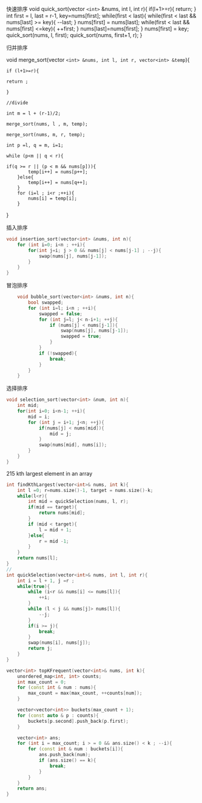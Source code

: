 快速排序
    void quick_sort(vector `<int>` &nums, int l, int r){
        if(l+1>=r){
            return;
        }
        int first = l, last = r-1, key=nums[first];
        while(first < last){
            while(first < last && nums[last] >= key){
                --last;
            }
            nums[first] = nums[last];
            while(first < last && nums[first] <=key){
                ++first;
            }
            nums[last]=nums[first];
        }
        nums[first] = key;
        quick_sort(nums, l, first);
        quick_sort(nums, first+1, r);
    }

归并排序

void merge_sort(vector `<int> &nums, int l, int r, vector<int> &temp`){

    if (l+1>=r){

    return ;

    }

    //divide

    int m = l + (r-1)/2;

    merge_sort(nums, l , m, temp);

    merge_sort(nums, m, r, temp);

    int p =l, q = m, i=1;

    while (p<m || q < r){

    if(q >= r || (p < m && nums[p])){
            temp[i++] = nums[p++];
        }else{
            temp[i++] = nums[q++];
        }
        for (i=l ; i<r ;++i){
            nums[i] = temp[i];
        }

}

插入排序

```cpp
void insertion_sort(vector<int> &nums, int n){
    for (int i=0; i<n ; ++i){
        for(int j=i; j > 0 && nums[j] < nums[j-1] ; --j){
            swap(nums[j], nums[j-1]);
        }
    }
}

```
冒泡排序
```cpp
    void bubble_sort(vector<int> &nums, int n){
        bool swapped;
        for (int i=l; i<n ; ++i){
            swapped = false;
            for (int j=l; j< n-i+1; ++j){
                if (nums[j] < nums[j-1]){
                    swap(nums[j], nums[j-1]);
                    swapped = true;
                }
            }
            if (!swapped){
                break;
            }
        }
    }
```
选择排序
```cpp
void selection_sort(vector<int> &num, int n){
    int mid;
    for(int i=0; i<n-1; ++i){
        mid = i;
        for (int j = i+1; j<n; ++j){
            if(nums[j] < nums[mid]){
                mid = j;
            }
            swap(nums[mid], nums[i]);
        }
    }
}
```


215 kth largest element in an array
```cpp
int findKthLargest(vector<int>& nums, int k){
    int l =0; r=nums.size()-1, target = nums.size()-k;
    while(l<r){
        int mid = quickSelection(nums, l, r);
        if(mid == target){
            return nums[mid];
        }
        if (mid < target){
            l = mid + 1;
        }else{
            r = mid -1;
        }
    }
    return nums[l];
}
// 
int quickSelection(vector<int>& nums, int l, int r){
    int i = l + 1, j =r ;
    while(true){
        while (i<r && nums[i] <= nums[l]){
            ++i;
        }
        while (l < j && nums[j]> nums[l]){
            --j;
        }
        if(i >= j){
            break;
        }
        swap(nums[i], nums[j]);
        return j;
    }
}

```

```cpp
vector<int> topKFrequent(vector<int>& nums, int k){
    unordered_map<int, int> counts;
    int max_count = 0;
    for (const int & num : nums){
        max_count = max(max_count, ++counts[num]);
    }

    vector<vector<int>> buckets(max_count + 1);
    for (const auto & p : counts){
        buckets[p.second].push_back(p.first);
    }

    vector<int> ans;
    for (int i = max_count; i > = 0 && ans.size() < k ; --i){
        for (const int & num : buckets[i]){
            ans.push_back(num);
            if (ans.size() == k){
                break;
            }
        }
    }
    return ans;
}
```




```cpp


```



